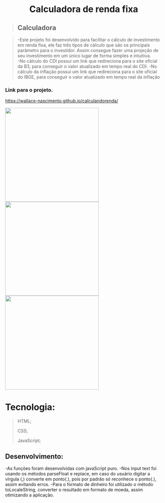 <h1 align="center">Calculadora de renda fixa</h1>

> ## Calculadora 

> -Este projeto foi desenvolvido para facilitar o cálculo de investimento em renda fixa, ele faz três tipos de cálculo que são os principais parâmetro para o investidor. Assim consegue fazer uma projeção de seu investimento em um único lugar de forma simples e intuitiva.<br />
> -No cálculo do CDI possui um link que redireciona para o site oficial da B3, para conseguir o valor atualizado em tempo real do CDI.
> -No cálculo da inflação possui um link que redireciona para o site oficial do IBGE, para conseguir o valor atualizado em tempo real da inflação



### Link para o projeto.
https://wallace-nascimento.github.io/calculandorenda/

<div display="flex">
 <img src="https://user-images.githubusercontent.com/87508400/151678276-1ecc393c-be66-4bfb-aaf1-c779d816abfe.JPG" width="300px"/>
<img src="https://user-images.githubusercontent.com/87508400/151678275-63c9e749-c627-4e47-804d-f9b56fc7e490.JPG" width="300px"/>
<img src="https://user-images.githubusercontent.com/87508400/151678277-fae6f73f-9090-42f3-bace-75c7c657ad2a.JPG" width="300px"/>
</div>

# Tecnologia:

> HTML; <br/> 
> 
> CSS; <br/>
> 
> JavaScript;



 ## Desenvolvimento:
-As funções foram desenvolvidas com javaScript puro.
-Nos input text foi usando os métodos parseFloat e replace, em caso do usuário digitar a vírgula (,) converte em ponto(.), pois por padrão só reconhece o ponto(.), assim evitando erros.
-Para o formato de dinheiro foi utilizado o método toLocaleString, converter o resultado em formato de moeda, assim otimizando a aplicação.


